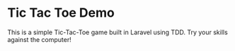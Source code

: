# Tic Tac Toe Demo

This is a simple Tic-Tac-Toe game built in Laravel using TDD. Try your skills against the computer! 